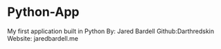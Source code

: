 Python-App
==========

My first application built in Python
By: Jared Bardell
Github:Darthredskin
Website: jaredbardell.me
